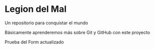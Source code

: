 # Legion del Mal
Un repositorio para conquistar el mundo

Básicamente aprenderemos más sobre Git y GitHub con este proyecto

Prueba del Form actualizado
